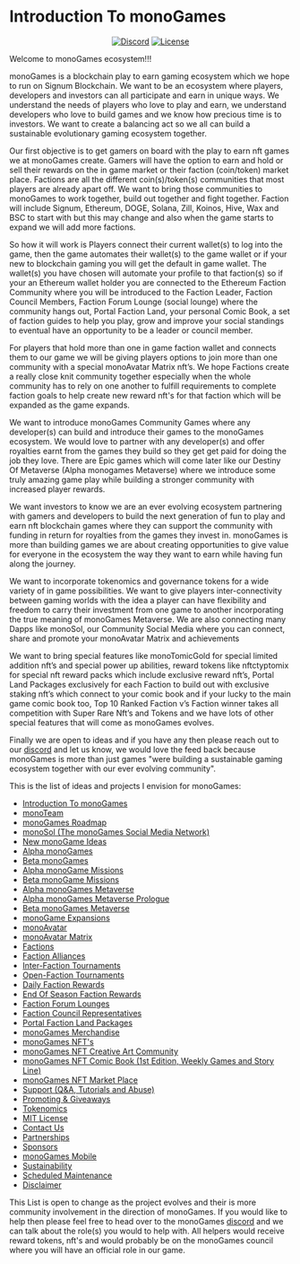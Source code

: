 <h1><strong>Introduction To monoGames</strong></h1>

<p align="center"> 
<a href="https://discord.gg/7mp3vy7y"><img src="https://img.shields.io/static/v1?logo=discord&label=&message=Discord&color=36393f&style=flat-square" alt="Discord"></a>
<a href="https://github.com/369gtech/MIT-License/blob/main/LICENSE"><img src="https://img.shields.io/github/license/antonkomarev/github-profile-views-counter.svg?&color=green&style=flat-square" alt="License"></a>
</p>

Welcome to monoGames ecosystem!!!

monoGames is a blockchain play to earn gaming ecosystem which we hope to run on Signum Blockchain. We want to be an ecosystem where players, developers and investors can all participate and earn in unique ways. We understand the needs of players who love to play and earn, we understand developers who love to build games and we know how precious time is to investors. We want to create a balancing act so we all can build a sustainable evolutionary gaming ecosystem together.

Our first objective is to get gamers on board with the play to earn nft games we at monoGames create. Gamers will have the option to earn and hold or sell their rewards on the in game market or their faction (coin/token) market place. Factions are all the different coin(s)/token(s) communities that most players are already apart off. We want to bring those communities to monoGames to work together, build out together and fight together. Faction will include Signum, Ethereum, DOGE, Solana, Zill, Koinos, Hive, Wax and BSC to start with but this may change and also when the game starts to expand we will add more factions.

So how it will work is Players connect their current wallet(s) to log into the game, then the game automates their wallet(s) to the game wallet or if your new to blockchain gaming you will get the default in game wallet. The wallet(s) you have chosen will automate your profile to that faction(s) so if your an Ethereum wallet holder you are connected to the Ethereum Faction Community where you will be introduced to the Faction Leader, Faction Council Members, Faction Forum Lounge (social lounge) where the community hangs out, Portal Faction Land, your personal Comic Book, a set of faction guides to help you play, grow and improve your social standings to eventual have an opportunity to be a leader or council member. 

For players that hold more than one in game faction wallet and connects them to our game we will be giving players options to join more than one community with a special monoAvatar Matrix nft’s. We hope Factions create a really close knit community together especially when the whole community has to rely on one another to fulfill requirements to complete faction goals to help create new reward nft's for that faction which will be expanded as the game expands.

We want to introduce monoGames Community Games where any developer(s) can build and introduce their games to the monoGames ecosystem. We would love to partner with any developer(s) and offer royalties earnt from the games they build so they get get paid for doing the job they love. There are Epic games which will come later like our Destiny Of Metaverse (Alpha monogames Metaverse) where we introduce some truly amazing game play while building a stronger community with increased player rewards.

We want investors to know we are an ever evolving ecosystem partnering with gamers and developers to build the next generation of fun to play and earn nft blockchain games where they can support the community with funding in return for royalties from the games they invest in. monoGames is more than building games we are about creating opportunities to give value for everyone in the ecosystem the way they want to earn while having fun along the journey. 

We want to incorporate tokenomics and governance tokens for a wide variety of in game possibilities. We want to give players inter-connectivity between gaming worlds with the idea a player can have flexibility and freedom to carry their investment from one game to another incorporating the true meaning of monoGames Metaverse. We are also connecting many Dapps like monoSol, our Community Social Media where you can connect, share and promote your monoAvatar Matrix and achievements 

We want to bring special features like monoTomicGold for special limited addition nft’s and special power up abilities, reward tokens like nftctyptomix for special nft reward packs which include exclusive reward nft’s, Portal Land Packages exclusively for each Faction to build out with exclusive staking nft’s which connect to your comic book and if your lucky to the main game comic book too, Top 10 Ranked Faction v’s Faction winner takes all competition with Super Rare Nft’s and Tokens and we have lots of other special features that will come as monoGames evolves.

Finally we are open to ideas and if you have any then please reach out to our <a href="https://discord.gg/7mp3vy7y">discord</a> and let us know, we would love the feed back because monoGames is more than just games "were building a sustainable gaming ecosystem together with our ever evolving community".

This is the list of ideas and projects I envision for monoGames:

<ul>
  <li><a href="https://github.com/369gtech/monoGames">Introduction To monoGames</a></li>
  <li><a href="https://github.com/369gtech/monoGames/blob/main/monoTeam">monoTeam</a></li>
  <li><a href="https://github.com/369gtech/monoGames-Roadmap">monoGames Roadmap</a></li>
  <li><a href="https://github.com/369gtech/monoGames-Social-Networks">monoSol (The monoGames Social Media Network)</a></li>
  <li><a href="https://github.com/369gtech/monoGames/blob/main/New%20monoGame%20Ideas">New monoGame Ideas</a></li>
  <li><a href="https://github.com/369gtech/Alpha-monoGames">Alpha monoGames</a></li>
  <li><a href="https://github.com/369gtech/Beta-monoGames">Beta monoGames</a></li>
  <li><a href="https://github.com/369gtech/Alpha-Missions">Alpha monoGame Missions</a></li>
  <li><a href="https://github.com/369gtech/Beta-Missions">Beta monoGame Missions</a></li>
  <li><a href="https://github.com/369gtech/Alpha-monoMetavers">Alpha monoGames Metaverse</a></a></li>
  <li><a href="https://github.com/369gtech/Alpha-monoGames-Metaverse-Prologue">Alpha monoGames Metaverse Prologue</a></li>
  <li><a href="https://github.com/369gtech/Beta-monoMetavers">Beta monoGames Metaverse</a></li>
  <li><a href="https://github.com/369gtech/monoGames/blob/main/monoGame%20Expansions">monoGame Expansions</a></li>
  <li><a href="https://github.com/369gtech/monoAvatar">monoAvatar</a></li>
  <li><a href="https://github.com/369gtech/monoAvatar-Matrix">monoAvatar Matrix</a></li>  
  <li><a href="https://github.com/369gtech/Factions">Factions</a></li>
  <li><a href="https://github.com/369gtech/Faction-Alliances">Faction Alliances</a></li>
  <li><a href="https://github.com/369gtech/Inter-Faction-Tournaments">Inter-Faction Tournaments</a></li>
  <li><a href="https://github.com/369gtech/Open-Faction-Tournaments">Open-Faction Tournaments</a></li>
  <li><a href="https://github.com/369gtech/monoGames/blob/main/Daily%20Faction%20Rewards">Daily Faction Rewards</a></li>
  <li><a href="https://github.com/369gtech/monoGames/blob/main/End%20Of%20Season%20Faction%20Rewards">End Of Season Faction Rewards</a></li>
  <li><a href="https://github.com/369gtech/Faction-Forum-Lounges">Faction Forum Lounges</a></li>
  <li><a href="https://github.com/369gtech/monoGames/blob/main/Faction%20Council%20Representatives">Faction Council Representatives</a></li>
  <li><a href="https://github.com/369gtech/Portal-Faction-Land-Packages">Portal Faction Land Packages</a></li>
  <li><a href="https://github.com/369gtech/monoGames-Merchandise">monoGames Merchandise</a></li>
  <li><a href="https://github.com/369gtech/monoGames-NFT-s">monoGames NFT's</a></li>
  <li><a href="https://github.com/369gtech/monoGames-NFT-Creative-Art-Community">monoGames NFT Creative Art Community</a></li>
  <li><a href="https://github.com/369gtech/monoGames-NFT-Comic-Book-1st-Edition-Weekly-Games-and-Story-Line-">monoGames NFT Comic Book (1st Edition, Weekly Games and Story Line)</a></li>
  <li><a href="https://github.com/369gtech/monoGames-NFT-Market-Place">monoGames NFT Market Place</a></li>
  <li><a href="https://github.com/369gtech/monoGames/blob/main/Support%20(Q%26A%2C%20Tutorials%20and%20Abuse)">Support (Q&A, Tutorials and Abuse)</a></li>
  <li><a href="https://github.com/369gtech/monoGames/blob/main/Promoting%20%26%20Giveaways">Promoting & Giveaways</a></li>
  <li><a href="https://github.com/369gtech/Tokenomics">Tokenomics</a></li>
  <li><a href="https://github.com/369gtech/monoGames/blob/main/MIT%20License">MIT License</a></li>
  <li><a href="https://github.com/369gtech/Contact-Us">Contact Us</a></li>
  <li><a href="https://github.com/369gtech/monoGames/blob/main/Partnerships">Partnerships</a></li>
  <li><a href="https://github.com/369gtech/monoGames/blob/main/Sponsors">Sponsors</a></li>
  <li><a href="https://github.com/369gtech/monoGames-Mobile">monoGames Mobile</a></li>
  <li><a href="https://github.com/369gtech/monoGames/blob/main/Sustainability">Sustainability</a></li>
  <li><a href="https://github.com/369gtech/monoGames/blob/main/Scheduled%20Maintenance">Scheduled Maintenance</a></li>
  <li><a href="https://github.com/369gtech/monoGames/blob/main/Disclaimer">Disclaimer</a></li>
</ul>  

This List is open to change as the project evolves and their is more community involvement in the direction of monoGames. If you would like to help then please feel free to head over to the monoGames <a href="https://discord.gg/GUPh9PK8">discord</a> and we can talk about the role(s) you would to help with. All helpers would receive reward tokens, nft's and would probably be on the monoGames council where you will have an official role in our game.
